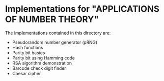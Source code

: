 # Implementations for "APPLICATIONS OF NUMBER THEORY"

The implementations contained in this directory are:

- Pseudorandom number generator (pRNG)
- Hash functions
- Parity bit basics
- Parity bit using Hamming code
- RSA algorithm demonstration
- Barcode check digit finder
- Caesar cipher
